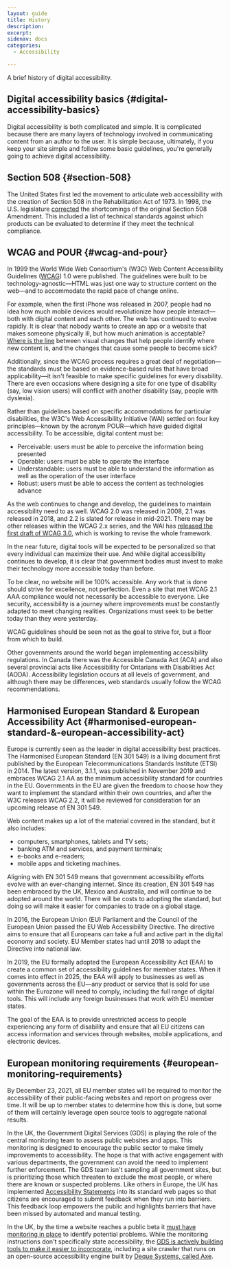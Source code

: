 ```yaml
---
layout: guide
title: History
description:
excerpt:
sidenav: docs
categories:
  - Accessibility

---
```


A brief history of digital accessibility.


## Digital accessibility basics {#digital-accessibility-basics}

Digital accessibility is both complicated and simple. It is complicated because there are many layers of technology involved in communicating content from an author to the user. It is simple because, ultimately, if you keep your site simple and follow some basic guidelines, you're generally going to achieve digital accessibility.


## Section 508 {#section-508}

The United States first led the movement to articulate web accessibility with the creation of Section 508 in the Rehabilitation Act of 1973. In 1998, the U.S. legislature [corrected](https://en.wikipedia.org/wiki/Section_508_Amendment_to_the_Rehabilitation_Act_of_1973) the shortcomings of the original Section 508 Amendment. This included a list of technical standards against which products can be evaluated to determine if they meet the technical compliance.


## WCAG and POUR {#wcag-and-pour}

In 1999 the World Wide Web Consortium's (W3C) Web Content Accessibility Guidelines ([WCAG](https://www.w3.org/TR/UNDERSTANDING-WCAG20/intro.html)) 1.0 were published. The guidelines were built to be technology-agnostic—HTML was just one way to structure content on the web—and to accommodate the rapid pace of change online.

For example, when the first iPhone was released in 2007, people had no idea how much mobile devices would revolutionize how people interact—both with digital content and each other. The web has continued to evolve rapidly. It is clear that nobody wants to create an app or a website that makes someone physically ill, but how much animation is acceptable? [Where is the line](https://github.com/w3c/wcag/issues/1072) between visual changes that help people identify where new content is, and the changes that cause some people to become sick?

Additionally, since the WCAG process requires a great deal of negotiation—the standards must be based on evidence-based rules that have broad applicability—it isn't feasible to make specific guidelines for every disability. There are even occasions where designing a site for one type of disability (say, low vision users) will conflict with another disability (say, people with dyslexia).

Rather than guidelines based on specific accommodations for particular disabilities, the W3C's Web Accessibility Initiative (WAI) settled on four key principles—known by the acronym POUR—which have guided digital accessibility. To be accessible, digital content must be:



*   Perceivable: users must be able to perceive the information being presented
*   Operable: users must be able to operate the interface
*   Understandable: users must be able to understand the information as well as the operation of the user interface
*   Robust: users must be able to access the content as technologies advance

As the web continues to change and develop, the guidelines to maintain accessibility need to as well. WCAG 2.0 was released in 2008, 2.1 was released in 2018, and 2.2 is slated for release in mid-2021. There may be other releases within the WCAG 2.x series, and the WAI has [released the first draft of WCAG 3.0](https://w3c.github.io/silver/guidelines/), which is working to revise the whole framework.

In the near future, digital tools will be expected to be personalized so that every individual can maximize their use. And while digital accessibility continues to develop, it is clear that government bodies must invest to make their technology more accessible today than before.

To be clear, no website will be 100% accessible. Any work that is done should strive for excellence, not perfection. Even a site that met WCAG 2.1 AAA compliance would not necessarily be accessible to everyone. Like security, accessibility is a journey where improvements must be constantly adapted to meet changing realities. Organizations must seek to be better today than they were yesterday.

WCAG guidelines should be seen not as the goal to strive for, but a floor from which to build.

Other governments around the world began implementing accessibility regulations. In Canada there was the Accessible Canada Act (ACA) and also several provincial acts like Accessibility for Ontarians with Disabilities Act (AODA). Accessibility legislation occurs at all levels of government, and although there may be differences, web standards usually follow the WCAG recommendations.


## Harmonised European Standard & European Accessibility Act {#harmonised-european-standard-&-european-accessibility-act}

Europe is currently seen as the leader in digital accessibility best practices. The Harmonised European Standard (EN 301 549) is a living document first published by the European Telecommunications Standards Institute (ETSI) in 2014. The latest version, 3.1.1, was published in November 2019 and embraces WCAG 2.1 AA as the minimum accessibility standard for countries in the EU. Governments in the EU are given the freedom to choose how they want to implement the standard within their own countries, and after the W3C releases WCAG 2.2, it will be reviewed for consideration for an upcoming release of EN 301 549.

Web content makes up a lot of the material covered in the standard, but it also includes:



*   computers, smartphones, tablets and TV sets;
*   banking ATM and services, and payment terminals;
*   e-books and e-readers;
*   mobile apps and ticketing machines.

Aligning with EN 301 549 means that government accessibility efforts evolve with an ever-changing internet. Since its creation, EN 301 549 has been embraced by the UK, Mexico and Australia, and will continue to be adopted around the world. There will be costs to adopting the standard, but doing so will make it easier for companies to trade on a global stage.

In 2016, the European Union (EU) Parliament and the Council of the European Union passed the EU Web Accessibility Directive. The directive aims to ensure that all Europeans can take a full and active part in the digital economy and society. EU Member states had until 2018 to adapt the Directive into national law.

In 2019, the EU formally adopted the European Accessibility Act (EAA) to create a common set of accessibility guidelines for member states. When it comes into effect in 2025, the EAA will apply to businesses as well as governments across the EU—any product or service that is sold for use within the Eurozone will need to comply, including the full range of digital tools. This will include any foreign businesses that work with EU member states.

The goal of the EAA is to provide unrestricted access to people experiencing any form of disability and ensure that all EU citizens can access information and services through websites, mobile applications, and electronic devices.


## European monitoring requirements {#european-monitoring-requirements}

By December 23, 2021, all EU member states will be required to monitor the accessibility of their public-facing websites and report on progress over time. It will be up to member states to determine how this is done, but some of them will certainly leverage open source tools to aggregate national results.

In the UK, the Government Digital Services (GDS) is playing the role of the central monitoring team to assess public websites and apps. This monitoring is designed to encourage the public sector to make timely improvements to accessibility. The hope is that with active engagement with various departments, the government can avoid the need to implement further enforcement. The GDS team isn't sampling all government sites, but is prioritizing those which threaten to exclude the most people, or where there are known or suspected problems. Like others in Europe, the UK has implemented [Accessibility Statements](https://www.gov.uk/government/publications/sample-accessibility-statement) into its standard web pages so that citizens are encouraged to submit feedback when they run into barriers. This feedback loop empowers the public and highlights barriers that have been missed by automated and manual testing.

In the UK, by the time a website reaches a public beta it [must have monitoring in place](https://www.gov.uk/service-manual/technology/monitoring-the-status-of-your-service) to identify potential problems. While the monitoring instructions don't specifically state accessibility, the [GDS is actively building tools to make it easier to incorporate](https://github.com/alphagov/accessibility-monitoring), including a site crawler that runs on an open-source accessibility engine built by [Deque Systems, called Axe](https://www.deque.com/axe/).
